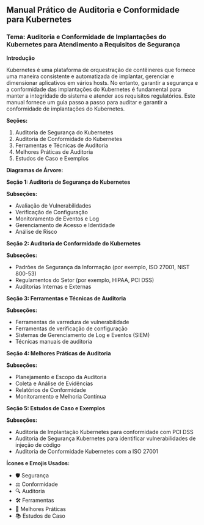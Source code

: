 ## Manual Prático de Auditoria e Conformidade para Kubernetes

### Tema: Auditoria e Conformidade de Implantações do Kubernetes para Atendimento a Requisitos de Segurança

**Introdução**

Kubernetes é uma plataforma de orquestração de contêineres que fornece uma maneira consistente e automatizada de implantar, gerenciar e dimensionar aplicativos em vários hosts. No entanto, garantir a segurança e a conformidade das implantações do Kubernetes é fundamental para manter a integridade do sistema e atender aos requisitos regulatórios. Este manual fornece um guia passo a passo para auditar e garantir a conformidade de implantações do Kubernetes.

**Seções:**

1. Auditoria de Segurança do Kubernetes
2. Auditoria de Conformidade do Kubernetes
3. Ferramentas e Técnicas de Auditoria
4. Melhores Práticas de Auditoria
5. Estudos de Caso e Exemplos

**Diagramas de Árvore:**

**Seção 1: Auditoria de Segurança do Kubernetes**

**Subseções:**

- Avaliação de Vulnerabilidades
- Verificação de Configuração
- Monitoramento de Eventos e Log
- Gerenciamento de Acesso e Identidade
- Análise de Risco

**Seção 2: Auditoria de Conformidade do Kubernetes**

**Subseções:**

- Padrões de Segurança da Informação (por exemplo, ISO 27001, NIST 800-53)
- Regulamentos do Setor (por exemplo, HIPAA, PCI DSS)
- Auditorias Internas e Externas

**Seção 3: Ferramentas e Técnicas de Auditoria**

**Subseções:**

- Ferramentas de varredura de vulnerabilidade
- Ferramentas de verificação de configuração
- Sistemas de Gerenciamento de Log e Eventos (SIEM)
- Técnicas manuais de auditoria

**Seção 4: Melhores Práticas de Auditoria**

**Subseções:**

- Planejamento e Escopo da Auditoria
- Coleta e Análise de Evidências
- Relatórios de Conformidade
- Monitoramento e Melhoria Contínua

**Seção 5: Estudos de Caso e Exemplos**

**Subseções:**

- Auditoria de Implantação Kubernetes para conformidade com PCI DSS
- Auditoria de Segurança Kubernetes para identificar vulnerabilidades de injeção de código
- Auditoria de Conformidade Kubernetes com a ISO 27001

**Ícones e Emojis Usados:**

- 🛡️ Segurança
- ⚖️ Conformidade
- 🔍 Auditoria
- 🛠️ Ferramentas
- 📝 Melhores Práticas
- 📚 Estudos de Caso